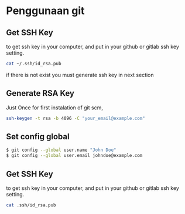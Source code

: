# Penggunaan git

## Get SSH Key 
to get ssh key in your computer, and put in your github or gitlab ssh key setting.

```sh
cat ~/.ssh/id_rsa.pub
```
if there is not exist you must generate ssh key in next section

## Generate RSA Key
Just Once for first instalation of git scm, 
```sh
ssh-keygen -t rsa -b 4096 -C "your_email@example.com"
```

## Set config global

```sh
$ git config --global user.name "John Doe"
$ git config --global user.email johndoe@example.com
```

## Get SSH Key 
to get ssh key in your computer, and put in your github or gitlab ssh key setting.

```sh
cat .ssh/id_rsa.pub
```